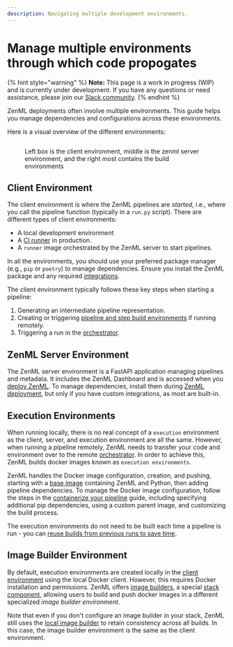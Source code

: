 ```yaml
---
description: Navigating multiple development environments.
---
```


# Manage multiple environments through which code propogates

{% hint style="warning" %}
**Note:** This page is a work in progress (WIP) and is currently under development. If you have any questions or need
assistance, please join our [Slack community](https://zenml.io/slack).
{% endhint %}

ZenML deployments often involve multiple environments. This guide helps you manage dependencies and configurations across these environments.

Here is a visual overview of the different environments:

<figure><img src="../../.gitbook/assets/SystemArchitecture.png" alt=""><figcaption><p>Left box is the client environment, middle is the zenml server environment, and the right most contains the build environments</p></figcaption></figure>

## Client Environment

The client environment is where the ZenML pipelines are *started*, i.e., where you call the pipeline function (typically in a `run.py` script). There are different types of client environments:

- A local development environment
- A [CI runner](../../platform-guide/set-up-your-mlops-platform/productionalize-with-ci-cd-ct.md) in production. 
- A `runner` image orchestrated by the ZenML server to start pipelines.

In all the environments, you should use your preferred package manager (e.g., `pip` or `poetry`) to manage dependencies. Ensure you install the ZenML package and any required [integrations](../component-guide/component-guide.md).

The client environment typically follows these key steps when starting a pipeline:

1. Generating an intermediate pipeline representation.
2. Creating or triggering [pipeline and step build environments](manage-environments.md#build-environments) if running
   remotely.
3. Triggering a run in the [orchestrator](../component-guide/orchestrators/orchestrators.md).

## ZenML Server Environment

The ZenML server environment is a FastAPI application managing pipelines and metadata. It includes the ZenML Dashboard
and is accessed when you [deploy ZenML](../../platform-guide/set-up-your-mlops-platform/deploy-zenml/deploy-zenml.md).
To manage dependencies, install them
during [ZenML deployment](../../platform-guide/set-up-your-mlops-platform/deploy-zenml/deploy-zenml.md), but only if you
have custom integrations, as most are built-in.

## Execution Environments

When running locally, there is no real concept of a `execution` environment as the client, server, and execution environment are
all the same. However, when running a pipeline remotely, ZenML needs to transfer your code and
environment over to the remote [orchestrator](../component-guide/orchestrators/orchestrators.md). In order to achieve this, ZenML builds docker images known
as `execution environments`.

ZenML handles the Docker image configuration, creation, and pushing, starting with a [base image](https://hub.docker.com/r/zenmldocker/zenml) containing ZenML and Python,
then adding pipeline dependencies. To manage the Docker image configuration, follow the steps in
the [containerize your pipeline](containerize-your-pipeline.md) guide, including specifying additional pip dependencies,
using a custom parent image, and customizing the build process.

The execution environments do not need to be built each time a pipeline is run - you
can [reuse builds from previous runs to save time](containerize-your-pipeline.md#reuse-docker-image-builds-from-previous-runs).

## Image Builder Environment

By default, execution environments are created locally in the [client environment](#client-environment) using the local
Docker client. However, this requires Docker installation and permissions. ZenML
offers [image builders](../component-guide/image-builders/), a
special [stack component](../starter-guide/understand-stacks.md), allowing users to build and push docker images in a different specialized *image builder environment*.

Note that even if you don't configure an image builder in your stack, ZenML still uses
the [local image builder](../component-guide/image-builders/local.md) to retain consistency across all builds. In this case, the image builder environment is the same as the client environment.